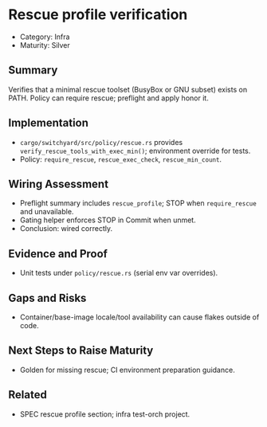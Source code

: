 # Rescue profile verification

- Category: Infra
- Maturity: Silver

## Summary

Verifies that a minimal rescue toolset (BusyBox or GNU subset) exists on PATH. Policy can require rescue; preflight and apply honor it.

## Implementation

- `cargo/switchyard/src/policy/rescue.rs` provides `verify_rescue_tools_with_exec_min()`; environment override for tests.
- Policy: `require_rescue`, `rescue_exec_check`, `rescue_min_count`.

## Wiring Assessment

- Preflight summary includes `rescue_profile`; STOP when `require_rescue` and unavailable.
- Gating helper enforces STOP in Commit when unmet.
- Conclusion: wired correctly.

## Evidence and Proof

- Unit tests under `policy/rescue.rs` (serial env var overrides).

## Gaps and Risks

- Container/base-image locale/tool availability can cause flakes outside of code.

## Next Steps to Raise Maturity

- Golden for missing rescue; CI environment preparation guidance.

## Related

- SPEC rescue profile section; infra test-orch project.
